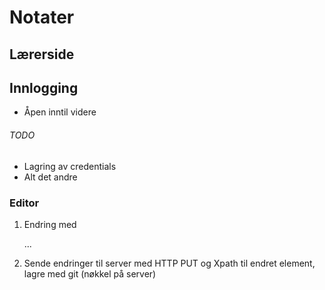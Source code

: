 # Notater

## Lærerside

## Innlogging

* Åpen inntil videre

###### TODO
* Lagring av credentials
* Alt det andre

### Editor

1. Endring med <p contenteditable="true">...</p>
2. Sende endringer til server med HTTP PUT og Xpath til endret element, lagre med git (nøkkel på server)


